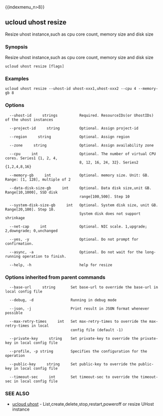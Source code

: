 {{indexmenu_n>8}}

## ucloud uhost resize

Resize uhost instance,such as cpu core count, memory size and disk size

### Synopsis

Resize uhost instance,such as cpu core count, memory size and disk size

```
ucloud uhost resize [flags]
```

### Examples

```
ucloud uhost resize --uhost-id uhost-xxx1,uhost-xxx2 --cpu 4 --memory-gb 8
```

### Options

```
  --uhost-id     strings          Required. ResourceIDs(or UhostIDs) of the uhost instances 

  --project-id     string         Optional. Assign project-id 

  --region     string             Optional. Assign region 

  --zone     string               Optional. Assign availability zone 

  --cpu     int                   Optional. The number of virtual CPU cores. Series1 {1, 2, 4,
                                  8, 12, 16, 24, 32}. Series2 {1,2,4,8,16} 

  --memory-gb     int             Optional. memory size. Unit: GB. Range: [1, 128], multiple of 2 

  --data-disk-size-gb     int     Optional. Data disk size,unit GB. Range[10,1000], SSD disk
                                  range[100,500]. Step 10 

  --system-disk-size-gb     int   Optional. System disk size, unit GB. Range[20,100]. Step 10.
                                  System disk does not support shrinkage 

  --net-cap     int               Optional. NIC scale. 1,upgrade; 2,downgrade; 0,unchanged 

  --yes, -y                       Optional. Do not prompt for confirmation. 

  --async, -a                     Optional. Do not wait for the long-running operation to finish. 

  --help, -h                      help for resize 

```

### Options inherited from parent commands

```
  --base-url     string       Set base-url to override the base-url in local config file 

  --debug, -d                 Running in debug mode 

  --json, -j                  Print result in JSON format whenever possible 

  --max-retry-times     int   Set max-retry-times to override the max-retry-times in local
                              config file (default -1) 

  --private-key     string    Set private-key to override the private-key in local config file 

  --profile, -p string        Specifies the configuration for the operation 

  --public-key     string     Set public-key to override the public-key in local config file 

  --timeout-sec     int       Set timeout-sec to override the timeout-sec in local config file 

```

### SEE ALSO

* [ucloud uhost](software/cli/cmd/ucloud/uhost)	 - List,create,delete,stop,restart,poweroff or resize UHost instance

